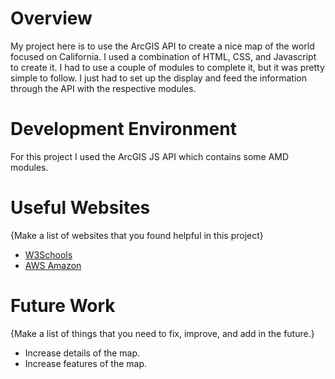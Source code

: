 # Overview

My project here is to use the ArcGIS API to create a nice map of the world focused on California. I used a combination of HTML, CSS, and Javascript to create it. I had to use a couple of modules to complete it, but it was pretty simple to follow. I just had to set up the display and feed the information through the API with the respective modules.

# Development Environment

For this project I used the ArcGIS JS API which contains some AMD modules.

# Useful Websites

{Make a list of websites that you found helpful in this project}
* [W3Schools](https://www.w3schools.com/js/)
* [AWS Amazon](https://aws.amazon.com/what-is/api/)

# Future Work

{Make a list of things that you need to fix, improve, and add in the future.}
* Increase details of the map.
* Increase features of the map.